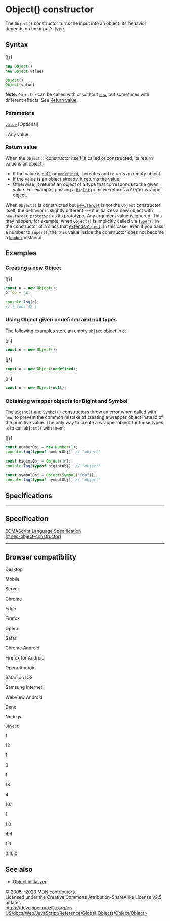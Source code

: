 Object() constructor
====================

 
The `Object()` constructor turns the input into an object. Its behavior
depends on the input\'s type.


 
Syntax
------

 
 
 
[js]


```js
new Object()
new Object(value)

Object()
Object(value)
```


 
**Note:** `Object()` can be called with or without
[`new`](../../operators/new), but sometimes with different effects. See
[Return value](#return_value).




 
### Parameters

 

[`value`](#value) [Optional]

:   Any value.



 
### Return value 

 
When the `Object()` constructor itself is called or constructed, its
return value is an object:

-   If the value is [`null`](../../operators/null) or
    [`undefined`](../undefined), it creates and returns an empty object.
-   If the value is an object already, it returns the value.
-   Otherwise, it returns an object of a type that corresponds to the
    given value. For example, passing a [`BigInt`](../bigint) primitive
    returns a `BigInt` wrapper object.

When `Object()` is constructed but
[`new.target`](../../operators/new.target) is not the `Object`
constructor itself, the behavior is slightly different --- it
initializes a new object with `new.target.prototype` as its prototype.
Any argument value is ignored. This may happen, for example, when
`Object()` is implicitly called via [`super()`](../../operators/super)
in the constructor of a class that [extends
`Object`](../../classes/extends#extending_object). In this case, even if
you pass a number to `super()`, the `this` value inside the constructor
does not become a [`Number`](../number) instance.



 
Examples
--------


 
### Creating a new Object 

 
 
 
[js]


```js
const o = new Object();
o.foo = 42;

console.log(o);
// { foo: 42 }
```




 
### Using Object given undefined and null types 

 
The following examples store an empty `Object` object in `o`:

 
 
[js]


```js
const o = new Object();
```


 
 
[js]


```js
const o = new Object(undefined);
```


 
 
[js]


```js
const o = new Object(null);
```




 
### Obtaining wrapper objects for BigInt and Symbol 

 
The [`BigInt()`](../bigint/bigint) and [`Symbol()`](../symbol/symbol)
constructors throw an error when called with `new`, to prevent the
common mistake of creating a wrapper object instead of the primitive
value. The only way to create a wrapper object for these types is to
call `Object()` with them:

 
 
[js]


```js
const numberObj = new Number(1);
console.log(typeof numberObj); // "object"

const bigintObj = Object(1n);
console.log(typeof bigintObj); // "object"

const symbolObj = Object(Symbol("foo"));
console.log(typeof symbolObj); // "object"
```




Specifications
--------------

 
  ---------------------------------------------------------------------------------------------------------------------
  Specification
  ---------------------------------------------------------------------------------------------------------------------
  [ECMAScript Language Specification\
  [\#
  sec-object-constructor]](https://tc39.es/ecma262/multipage/fundamental-objects.html#sec-object-constructor)

  ---------------------------------------------------------------------------------------------------------------------


Browser compatibility 
---------------------

 


Desktop

Mobile

Server

Chrome

Edge

Firefox

Opera

Safari

Chrome Android

Firefox for Android

Opera Android

Safari on IOS

Samsung Internet

WebView Android

Deno

Node.js

`Object`

1

12

1

3

1

18

4

10.1

1

1.0

4.4

1.0

0.10.0

 
See also 
--------

 
-   [Object initializer](../../operators/object_initializer)



 
© 2005--2023 MDN contributors.\
Licensed under the Creative Commons Attribution-ShareAlike License v2.5
or later.\
https://developer.mozilla.org/en-US/docs/Web/JavaScript/Reference/Global_Objects/Object/Object>

